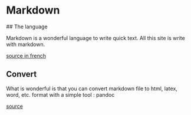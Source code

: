 # Markdown

## The language

Markdown is a wonderful language to write quick text. All this site is write with markdown.


[source in french](http://progmod.org/tutoriel/3/utilisez-markdown/)

## Convert

What is wonderful is that you can convert markdown file to html, latex, word, etc. format with a simple tool :
pandoc

[source](http://johnmacfarlane.net/pandoc/README.html)
